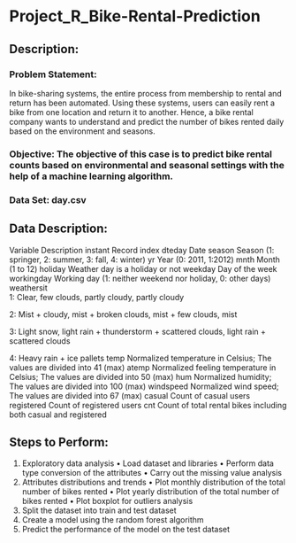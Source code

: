 # Project_R_Bike-Rental-Prediction

## Description:
### Problem Statement:

In bike-sharing systems, the entire process from membership to rental and return has been automated. Using these systems, users can easily rent a bike from one location and return it to another. Hence, a bike rental company wants to understand and predict the number of bikes rented daily based on the environment and seasons.

### Objective: The objective of this case is to predict bike rental counts based on environmental and seasonal settings with the help of a machine learning algorithm.

### Data Set: day.csv

## Data Description:
Variable	Description
instant	Record index
dteday	Date
season	Season (1: springer, 2: summer, 3: fall, 4: winter)
yr	Year (0: 2011, 1:2012)
mnth	Month (1 to 12)
holiday	Weather day is a holiday or not
weekday	Day of the week
workingday	Working day (1: neither weekend nor holiday, 0: other days)
weathersit	
1: Clear, few clouds, partly cloudy, partly cloudy

2: Mist + cloudy, mist + broken clouds, mist + few clouds, mist

3: Light snow, light rain + thunderstorm + scattered clouds, light rain + scattered clouds

4: Heavy rain + ice pallets
temp	Normalized temperature in Celsius; The values are divided into 41 (max)
atemp	Normalized feeling temperature in Celsius; The values are divided into 50 (max)
hum	Normalized humidity; The values are divided into 100 (max)
windspeed	Normalized wind speed; The values are divided into 67 (max)
casual	Count of casual users
registered	Count of registered users
cnt	Count of total rental bikes including both casual and registered

## Steps to Perform: 
1.    Exploratory data analysis
•    Load dataset and libraries
•    Perform data type conversion of the attributes
•    Carry out the missing value analysis
2. Attributes distributions and trends
•    Plot monthly distribution of the total number of bikes rented
•    Plot yearly distribution of the total number of bikes rented
•    Plot boxplot for outliers analysis
3. Split the dataset into train and test dataset
4. Create a model using the random forest algorithm
5. Predict the performance of the model on the test dataset

 












